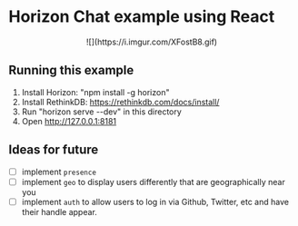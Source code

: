 # Horizon Chat example using React

<center>![](https://i.imgur.com/XFostB8.gif)</center>

## Running this example
1) Install Horizon: "npm install -g horizon"
2) Install RethinkDB: https://rethinkdb.com/docs/install/
3) Run "horizon serve --dev" in this directory
4) Open http://127.0.0.1:8181

## Ideas for future

- [ ] implement `presence`
- [ ] implement `geo` to display users differently that are geographically near you
- [ ] implement `auth` to allow users to log in via Github, Twitter, etc and have their handle appear.

